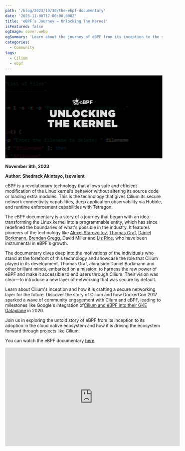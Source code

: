 ```yaml
---
path: '/blog/2023/10/30/the-ebpf-documentary'
date: '2023-11-08T17:00:00.000Z'
title: 'eBPF’s Journey – Unlocking The Kernel'
isFeatured: false
ogImage: cover.webp
ogSummary: 'Learn about the journey of eBPF from its inception to the successful merge into the Linux kernel and witness how it has grown to be deployed everywhere'
categories:
  - Community
tags:
  - Cilium
  - ebpf
---
```


![Unlocking the Kernel](cover.webp)

**November 8th, 2023**

**Author: Shedrack Akintayo, Isovalent**

eBPF is a revolutionary technology that allows safe and efficient modification of the Linux kernel’s behavior without altering its source code or loading extra modules. This is the technology that gives Cilium its secure network connectivity capabilities, deep application observability via Hubble, and runtime enforcement capabilities with Tetragon.

The eBPF documentary is a story of a journey that began with an idea—transforming the Linux kernel into a programmable entity, which has since redefined the boundaries of what's possible in the industry. It features pioneers of the technology like [Alexei Starovoitov](https://www.linkedin.com/in/alexey1), [Thomas Graf](https://ch.linkedin.com/in/thomas-graf-73104547), [Daniel Borkmann](http://borkmann.ch/), [Brendan Gregg](https://www.brendangregg.com/), David Miller and [Liz Rice](https://uk.linkedin.com/in/lizrice), who have been instrumental in eBPF's growth.

The documentary dives deep into the motivations of the individuals who stand at the forefront of this technology and showcase the role that Cilium played in its development. Thomas Graf, alongside Daniel Borkmann and other brilliant minds, embarked on a mission: to harness the raw power of eBPF and make it accessible to end users through Cilium. Their vision was clear—to introduce a new layer of networking that was secure by default.

Learn about Cilium's inception and how it is crafting a secure networking layer for the future. Discover the story of Cilium and how DockerCon 2017 sparked a wave of community engagement with Cilum and eBPF, leading to milestones like Google's integration of[Cilium and eBPF into their GKE Dataplane](https://cloud.google.com/blog/products/containers-kubernetes/bringing-ebpf-and-cilium-to-google-kubernetes-engine) in 2020.

Join us in exploring the untold story of eBPF from its inception to its adoption in the cloud native ecosystem and how it is driving the ecosystem forward through projects like Cilium.

You can watch the eBPF documentary [here](https://www.youtube.com/watch?v=Wb_vD3XZYOA)

<iframe width="560" height="315" title="YouTube video player" frameborder="0" allow="accelerometer; autoplay; clipboard-write; encrypted-media; gyroscope; picture-in-picture; web-share" allowfullscreen
src="https://www.youtube.com/embed/Wb_vD3XZYOA?controls=0">
</iframe>

